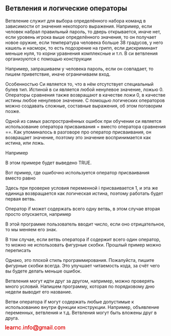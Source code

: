 ## Ветвления и логические операторы

Ветвление служит для выбора определённого набора команд в зависимости от значения некоторого выражения.
Например, если человек набрал правильный пароль, то дверь открывается, иначе нет, если уровень игрока выше определённого значения, то 
он получает новое оружие, если температура человека больше 38 градусов, у него кашель и  насморк, то есть подозрение на грипп, если дискриминант 
меньше нуля, то корни уравнения комплексные и т.п.
В си ветвления организуются с помощью конструкции

Например, запрашиваем у человека пароль, если он совпадает, то пишем приветствие, иначе ограничиваем вход.

Особенностью Си является то, что в нём отсутствует специальный булев тип. Истиной в си является любой ненулевое значение, ложью 0. Операторы сравнения также возвращают в качестве ложи 0, в качестве истины любое ненулевое значение.
С помощью логических операторов можно создавать сложные, составные выражения, об этом поговорим позже.

Одной из самых распространённых ошибок при обучении си является использование оператора присваивания = вместо оператора сравнения ==. Как упоминалось в разговоре про оператор присваивания, он возвращает значение, поэтому это значение воспринимается как истина, или ложь.

Например

В этом примере будет выведено TRUE.

Вот пример, где ошибочно используется оператор присваивания вместо равно

Здесь при проверке условия переменной i присваивается 1, и эта же единица возвращается как логическая истина, поэтому работать будет первая ветвь.

Оператор if может содержать всего одну ветвь, в этом случае вторая просто опускается, например

В этой программе пользователь вводит число, если оно отрицательное, то мы меняем его знак.

В том случае, если ветвь оператора if содержит всего один оператор, то можно не использовать фигурные скобки. Прошлый пример можно переписать

Однако, это плохой стиль программирования. Пожалуйста, пишите фигурные скобки всегда. Это улучшает читаемость кода, за счёт чего вы будете делать меньше ошибок.

Ветвления могут идти друг за другом, например, можно проверять много условий. Напишем программу, которая по порядковому дню недели выводит его название.

Ветви оператора if могут содержать любые допустимые к использованию внутри функции конструкции. Например, объявление переменных, ветвления и т.д. Ветвления могут быть вложены друг в друга.

![mail.png](../images/mail.png)

